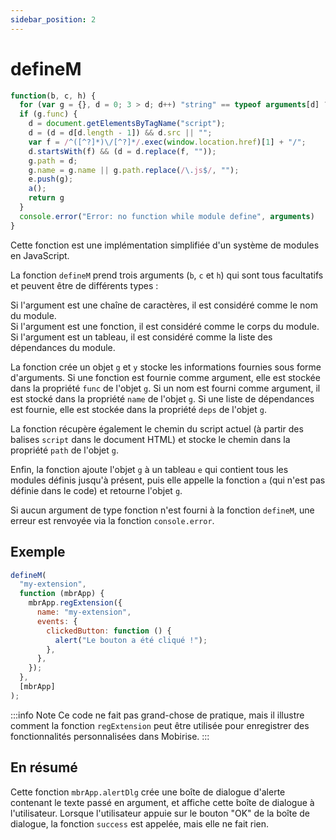 ```yaml
---
sidebar_position: 2
---
```


# defineM

```js
function(b, c, h) {
  for (var g = {}, d = 0; 3 > d; d++) "string" == typeof arguments[d] ? g.name = arguments[d] : "function" == typeof arguments[d] ? g.func = arguments[d] : "object" == typeof arguments[d] && arguments[d] instanceof Array && (g.deps = arguments[d]);
  if (g.func) {
    d = document.getElementsByTagName("script");
    d = (d = d[d.length - 1]) && d.src || "";
    var f = /^([^?]*)\/[^?]*/.exec(window.location.href)[1] + "/";
    d.startsWith(f) && (d = d.replace(f, ""));
    g.path = d;
    g.name = g.name || g.path.replace(/\.js$/, "");
    e.push(g);
    a();
    return g
  }
  console.error("Error: no function while module define", arguments)
}
```

Cette fonction est une implémentation simplifiée d'un système de modules en JavaScript.

La fonction `defineM` prend trois arguments (`b`, `c` et `h`) qui sont tous facultatifs et peuvent être de différents types :

Si l'argument est une chaîne de caractères, il est considéré comme le nom du module.<br/>
Si l'argument est une fonction, il est considéré comme le corps du module.<br/>
Si l'argument est un tableau, il est considéré comme la liste des dépendances du module.

La fonction crée un objet `g` et `y` stocke les informations fournies sous forme d'arguments. Si une fonction est fournie comme argument, elle est stockée dans la propriété `func` de l'objet `g`. Si un nom est fourni comme argument, il est stocké dans la propriété `name` de l'objet `g`. Si une liste de dépendances est fournie, elle est stockée dans la propriété `deps` de l'objet `g`.

La fonction récupère également le chemin du script actuel (à partir des balises `script` dans le document HTML) et stocke le chemin dans la propriété `path` de l'objet `g`.

Enfin, la fonction ajoute l'objet `g` à un tableau `e` qui contient tous les modules définis jusqu'à présent, puis elle appelle la fonction `a` (qui n'est pas définie dans le code) et retourne l'objet `g`.

Si aucun argument de type fonction n'est fourni à la fonction `defineM`, une erreur est renvoyée via la fonction `console.error`.

## Exemple

```js
defineM(
  "my-extension",
  function (mbrApp) {
    mbrApp.regExtension({
      name: "my-extension",
      events: {
        clickedButton: function () {
          alert("Le bouton a été cliqué !");
        },
      },
    });
  },
  [mbrApp]
);
```

:::info Note
Ce code ne fait pas grand-chose de pratique, mais il illustre comment la fonction `regExtension` peut être utilisée pour enregistrer des fonctionnalités personnalisées dans Mobirise.
:::

## En résumé

Cette fonction `mbrApp.alertDlg` crée une boîte de dialogue d'alerte contenant le texte passé en argument, et affiche cette boîte de dialogue à l'utilisateur. Lorsque l'utilisateur appuie sur le bouton "OK" de la boîte de dialogue, la fonction `success` est appelée, mais elle ne fait rien.
